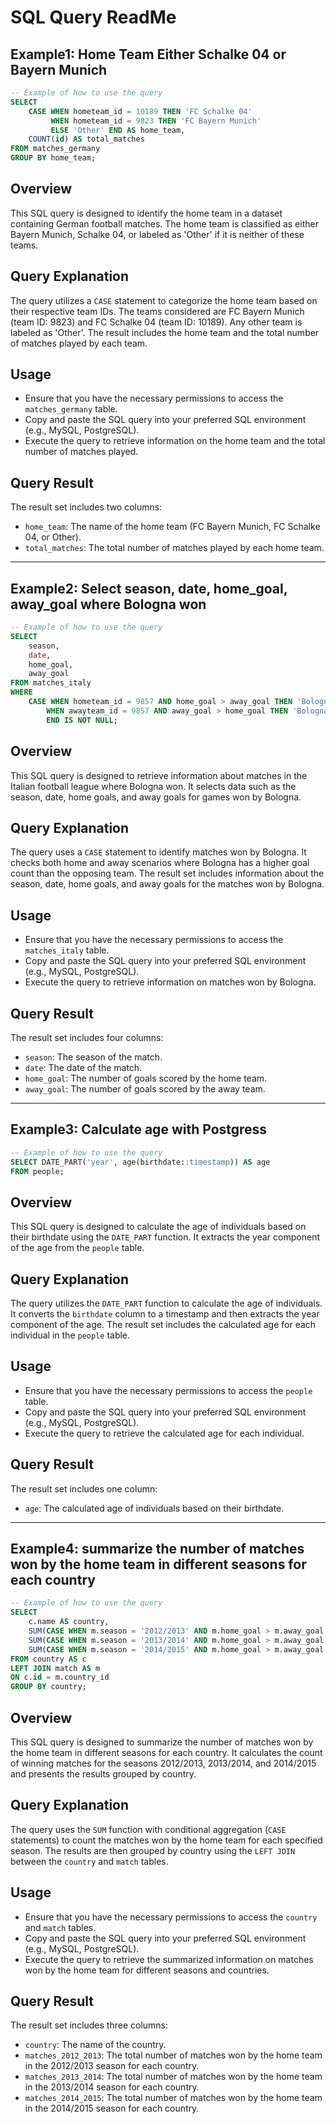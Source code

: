 # SQL Query ReadMe

## Example1: Home Team Either Schalke 04 or Bayern Munich
```sql
-- Example of how to use the query
SELECT 
    CASE WHEN hometeam_id = 10189 THEN 'FC Schalke 04'
         WHEN hometeam_id = 9823 THEN 'FC Bayern Munich'
         ELSE 'Other' END AS home_team,
	COUNT(id) AS total_matches
FROM matches_germany
GROUP BY home_team;
```
## Overview
This SQL query is designed to identify the home team in a dataset containing German football matches. The home team is classified as either Bayern Munich, Schalke 04, or labeled as 'Other' if it is neither of these teams.

## Query Explanation
The query utilizes a `CASE` statement to categorize the home team based on their respective team IDs. The teams considered are FC Bayern Munich (team ID: 9823) and FC Schalke 04 (team ID: 10189). Any other team is labeled as 'Other'. The result includes the home team and the total number of matches played by each team.

## Usage
- Ensure that you have the necessary permissions to access the `matches_germany` table.
- Copy and paste the SQL query into your preferred SQL environment (e.g., MySQL, PostgreSQL).
- Execute the query to retrieve information on the home team and the total number of matches played.

## Query Result
The result set includes two columns:
- `home_team`: The name of the home team (FC Bayern Munich, FC Schalke 04, or Other).
- `total_matches`: The total number of matches played by each home team.
---
## Example2: Select season, date,  home_goal, away_goal where Bologna won
```sql
-- Example of how to use the query
SELECT 
	season,
    date,
	home_goal,
	away_goal
FROM matches_italy
WHERE 
	CASE WHEN hometeam_id = 9857 AND home_goal > away_goal THEN 'Bologna Win'
		WHEN awayteam_id = 9857 AND away_goal > home_goal THEN 'Bologna Win' 
		END IS NOT NULL;
```
## Overview
This SQL query is designed to retrieve information about matches in the Italian football league where Bologna won. It selects data such as the season, date, home goals, and away goals for games won by Bologna.

## Query Explanation
The query uses a `CASE` statement to identify matches won by Bologna. It checks both home and away scenarios where Bologna has a higher goal count than the opposing team. The result set includes information about the season, date, home goals, and away goals for the matches won by Bologna.

## Usage
- Ensure that you have the necessary permissions to access the `matches_italy` table.
- Copy and paste the SQL query into your preferred SQL environment (e.g., MySQL, PostgreSQL).
- Execute the query to retrieve information on matches won by Bologna.

## Query Result
The result set includes four columns:
- `season`: The season of the match.
- `date`: The date of the match.
- `home_goal`: The number of goals scored by the home team.
- `away_goal`: The number of goals scored by the away team.

---
## Example3: Calculate age with Postgress
```sql
-- Example of how to use the query
SELECT DATE_PART('year', age(birthdate::timestamp)) AS age
FROM people;
```
## Overview
This SQL query is designed to calculate the age of individuals based on their birthdate using the `DATE_PART` function. It extracts the year component of the age from the `people` table.

## Query Explanation
The query utilizes the `DATE_PART` function to calculate the age of individuals. It converts the `birthdate` column to a timestamp and then extracts the year component of the age. The result set includes the calculated age for each individual in the `people` table.

## Usage
- Ensure that you have the necessary permissions to access the `people` table.
- Copy and paste the SQL query into your preferred SQL environment (e.g., MySQL, PostgreSQL).
- Execute the query to retrieve the calculated age for each individual.

## Query Result
The result set includes one column:
- `age`: The calculated age of individuals based on their birthdate.

---

## Example4: summarize the number of matches won by the home team in different seasons for each country
```sql
-- Example of how to use the query
SELECT 
	c.name AS country,
    SUM(CASE WHEN m.season = '2012/2013' AND m.home_goal > m.away_goal THEN 1 ELSE 0 END) AS matches_2012_2013,
 	SUM(CASE WHEN m.season = '2013/2014' AND m.home_goal > m.away_goal THEN 1 ELSE 0 END) AS matches_2013_2014,
	SUM(CASE WHEN m.season = '2014/2015' AND m.home_goal > m.away_goal THEN 1 ELSE 0 END) AS matches_2014_2015
FROM country AS c
LEFT JOIN match AS m
ON c.id = m.country_id
GROUP BY country;
```

## Overview
This SQL query is designed to summarize the number of matches won by the home team in different seasons for each country. It calculates the count of winning matches for the seasons 2012/2013, 2013/2014, and 2014/2015 and presents the results grouped by country.

## Query Explanation
The query uses the `SUM` function with conditional aggregation (`CASE` statements) to count the matches won by the home team for each specified season. The results are then grouped by country using the `LEFT JOIN` between the `country` and `match` tables.

## Usage
- Ensure that you have the necessary permissions to access the `country` and `match` tables.
- Copy and paste the SQL query into your preferred SQL environment (e.g., MySQL, PostgreSQL).
- Execute the query to retrieve the summarized information on matches won by the home team for different seasons and countries.

## Query Result
The result set includes three columns:
- `country`: The name of the country.
- `matches_2012_2013`: The total number of matches won by the home team in the 2012/2013 season for each country.
- `matches_2013_2014`: The total number of matches won by the home team in the 2013/2014 season for each country.
- `matches_2014_2015`: The total number of matches won by the home team in the 2014/2015 season for each country.